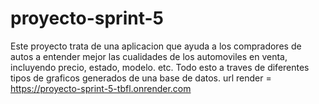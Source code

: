 # proyecto-sprint-5
Este proyecto trata de una aplicacion que ayuda a los compradores de autos a entender mejor las cualidades de los automoviles en venta, incluyendo precio, estado, modelo. etc. Todo esto a traves de diferentes tipos de graficos generados de una base de datos.
url render = https://proyecto-sprint-5-tbfl.onrender.com